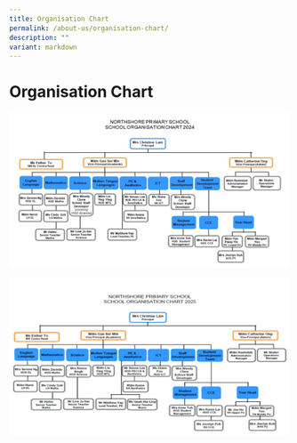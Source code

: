 ```yaml
---
title: Organisation Chart
permalink: /about-us/organisation-chart/
description: ""
variant: markdown
---
```

# **Organisation Chart**

![](/images/School_Org_Chart_updated_July_2024.jpg)

![](/images/School_Org_Chart_updated_Jan_2025_with_MK.jpg)